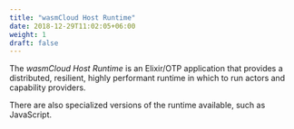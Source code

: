 ```yaml
---
title: "wasmCloud Host Runtime"
date: 2018-12-29T11:02:05+06:00
weight: 1
draft: false
---
```


The _wasmCloud Host Runtime_ is an Elixir/OTP application that provides a distributed, resilient, highly performant runtime in which to run actors and capability providers. 

There are also specialized versions of the runtime available, such as JavaScript.
